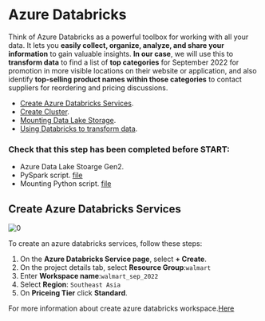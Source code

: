 # Azure Databricks
Think of Azure Databricks as a powerful toolbox for working with all your data. It lets you **easily collect, organize, analyze, and share your information** to gain valuable insights. **In our case**, we will use this to **transform data** to find a list of **top categories** for September 2022 for promotion in more visible locations on their website or application, and also identify **top-selling product names within those categories** to contact suppliers for reordering and pricing discussions.

- [Create Azure Databricks Services](sections/03-azure-databricks.md).<br>
- [Create Cluster](sections/03-azure-databricks.md).<br>
- [Mounting Data Lake Storage](sections/03-azure-databricks.md).<br>
- [Using Databricks to transform data](sections/03-azure-databricks.md).<br>


### Check that this step has been completed before START:
- Azure Data Lake Stoarge Gen2.
- PySpark script. [file](https://github.com/thunchanokbow/Walmart-end-to-end-with-Azure-Databricks/blob/main/Walmart_Sep_2022.ipynb)
- Mounting Python script. [file](https://github.com/thunchanokbow/Walmart-end-to-end-with-Azure-Databricks/blob/main/mount_storage.py)

## Create Azure Databricks Services

![0](/images/N.png)

To create an azure databricks services, follow these steps:
1. On the **Azure Databricks Service page**, select **+ Create**.
2. On the project details tab, select **Resource Group**:`walmart`
3. Enter **Workspace name**:`walmart_sep_2022`
4. Select **Region**: `Southeast Asia`
5. On **Priceing Tier** click **Standard**. 

For more information about create azure databricks workspace.[Here](https://learn.microsoft.com/en-us/azure/databricks/getting-started/)
